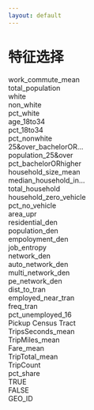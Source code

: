 ```yaml
---
layout: default
---
```


<div class="bg-white bg-opacity-80 p-6 rounded-lg mx-auto my-4 w-9/10 h-9/10">
  <div class="flex items-center justify-center mb-2">
    <h1 class="text-2xl font-bold text-gray-600">特征选择</h1>
  </div>

  <div class="w-full">
    <div class="grid grid-cols-5 gap-1">
      <div class="grid grid-rows-8 gap-1">
        <div class="bg-purple-200 hover:bg-purple-300 p-2 rounded shadow-sm text-xs transition-all">work_commute_mean</div>
        <div class="bg-purple-200 hover:bg-purple-300 p-2 rounded shadow-sm text-xs transition-all">total_population</div>
        <div class="bg-purple-200 hover:bg-purple-300 p-2 rounded shadow-sm text-xs transition-all">white</div>
        <div class="bg-gray-50 hover:bg-gray-100 p-2 rounded shadow-sm text-xs transition-all">non_white</div>
        <div class="bg-gray-50 hover:bg-gray-100 p-2 rounded shadow-sm text-xs transition-all">pct_white</div>
        <div class="bg-purple-200 hover:bg-purple-300 p-2 rounded shadow-sm text-xs transition-all">age_18to34</div>
        <div class="bg-purple-200 hover:bg-purple-300 p-2 rounded shadow-sm text-xs transition-all">pct_18to34</div>
        <div class="bg-gray-50 hover:bg-gray-100 p-2 rounded shadow-sm text-xs transition-all">pct_nonwhite</div>
      </div>
      <div class="grid grid-rows-8 gap-1">
        <div class="bg-purple-200 hover:bg-purple-300 p-2 rounded shadow-sm text-xs transition-all">25&over_bachelorOR…</div>
        <div class="bg-purple-200 hover:bg-purple-300 p-2 rounded shadow-sm text-xs transition-all">population_25&over</div>
        <div class="bg-purple-200 hover:bg-purple-300 p-2 rounded shadow-sm text-xs transition-all">pct_bachelorORhigher</div>
        <div class="bg-purple-200 hover:bg-purple-300 p-2 rounded shadow-sm text-xs transition-all">household_size_mean</div>
        <div class="bg-purple-200 hover:bg-purple-300 p-2 rounded shadow-sm text-xs transition-all">median_household_in…</div>
        <div class="bg-purple-200 hover:bg-purple-300 p-2 rounded shadow-sm text-xs transition-all">total_household</div>
        <div class="bg-purple-200 hover:bg-purple-300 p-2 rounded shadow-sm text-xs transition-all">household_zero_vehicle</div>
        <div class="bg-gray-400 hover:bg-gray-500 p-2 rounded shadow-sm text-xs text-white transition-all">pct_no_vehicle</div>
      </div>
      <div class="grid grid-rows-8 gap-1">
        <div class="bg-gray-50 hover:bg-gray-100 p-2 rounded shadow-sm text-xs transition-all">area_upr</div>
        <div class="bg-purple-200 hover:bg-purple-300 p-2 rounded shadow-sm text-xs transition-all">residential_den</div>
        <div class="bg-gray-50 hover:bg-gray-100 p-2 rounded shadow-sm text-xs transition-all">population_den</div>
        <div class="bg-purple-200 hover:bg-purple-300 p-2 rounded shadow-sm text-xs transition-all">empoloyment_den</div>
        <div class="bg-gray-50 hover:bg-gray-100 p-2 rounded shadow-sm text-xs transition-all">job_entropy</div>
        <div class="bg-purple-200 hover:bg-purple-300 p-2 rounded shadow-sm text-xs transition-all">network_den</div>
        <div class="bg-gray-50 hover:bg-gray-100 p-2 rounded shadow-sm text-xs transition-all">auto_network_den</div>
        <div class="bg-gray-50 hover:bg-gray-100 p-2 rounded shadow-sm text-xs transition-all">multi_network_den</div>
      </div>
      <div class="grid grid-rows-8 gap-1">
        <div class="bg-gray-50 hover:bg-gray-100 p-2 rounded shadow-sm text-xs transition-all">pe_network_den</div>
        <div class="bg-gray-50 hover:bg-gray-100 p-2 rounded shadow-sm text-xs transition-all">dist_to_tran</div>
        <div class="bg-gradient-to-r from-gray-400 to-purple-200 hover:from-gray-500 hover:to-purple-300 p-2 rounded shadow-sm text-xs text-white transition-all">employed_near_tran</div>
        <div class="bg-purple-200 hover:bg-purple-300 p-2 rounded shadow-sm text-xs transition-all">freq_tran</div>
        <div class="bg-gray-50 hover:bg-gray-100 p-2 rounded shadow-sm text-xs transition-all">pct_unemployed_16</div>
        <div class="bg-gray-50 hover:bg-gray-100 p-2 rounded shadow-sm text-xs transition-all">Pickup Census Tract</div>
        <div class="bg-purple-200 hover:bg-purple-300 p-2 rounded shadow-sm text-xs transition-all">TripsSeconds_mean</div>
        <div class="bg-purple-200 hover:bg-purple-300 p-2 rounded shadow-sm text-xs transition-all">TripMiles_mean</div>
      </div>
      <div class="grid grid-rows-8 gap-1">
        <div class="bg-gray-50 hover:bg-gray-100 p-2 rounded shadow-sm text-xs transition-all">Fare_mean</div>
        <div class="bg-gray-50 hover:bg-gray-100 p-2 rounded shadow-sm text-xs transition-all">TripTotal_mean</div>
        <div class="bg-gray-50 hover:bg-gray-100 p-2 rounded shadow-sm text-xs transition-all">TripCount</div>
        <div class="bg-gradient-to-r from-gray-400 to-purple-200 hover:from-gray-500 hover:to-purple-300 p-2 rounded shadow-sm text-xs text-white transition-all">pct_share</div>
        <div class="bg-gray-400 hover:bg-gray-500 p-2 rounded shadow-sm text-xs text-white transition-all">TRUE</div>
        <div class="bg-gray-400 hover:bg-gray-500 p-2 rounded shadow-sm text-xs text-white transition-all">FALSE</div>
        <div class="bg-gray-400 hover:bg-gray-500 p-2 rounded shadow-sm text-xs text-white transition-all">GEO_ID</div>
        <div>&nbsp;</div>
      </div>
    </div>
  </div>
</div>